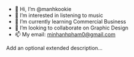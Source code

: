 - 👋 Hi, I’m @manhkookie
- 👀 I’m interested in listening to music
- 🌱 I’m currently learning Commercial Business
- 💞️ I’m looking to collaborate on Graphic Design
- 📫 My email: minhanhpham0@gmail.com

<!---
manhkookie/manhkookie is a ✨ special ✨ repository because its `README.md` (this file) appears on your GitHub profile.
You can click the Preview link to take a look at your changes.
--->

Add an optional extended description…
 
